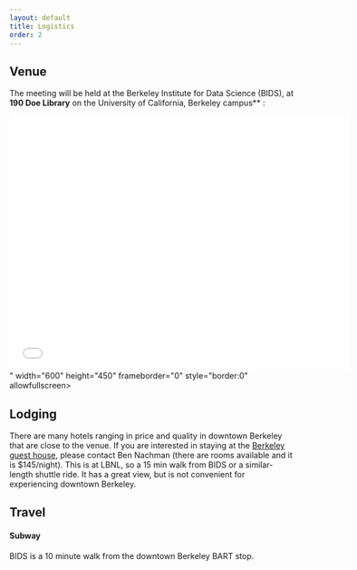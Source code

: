```yaml
---
layout: default
title: Logistics
order: 2
---
```


## Venue

The meeting will be held at the Berkeley Institute for Data Science (BIDS), at **190 Doe Library** on the University of California, Berkeley campus** :

<div class="embed-responsive embed-responsive-16by9">
<iframe src="<iframe src="https://www.google.com/maps/embed?pb=!1m14!1m8!1m3!1d12597.913320136637!2d-122.259556!3d37.872495!3m2!1i1024!2i768!4f13.1!3m3!1m2!1s0x0%3A0xf3964e066b8fcfbd!2sBerkeley%20Institute%20for%20Data%20Science!5e0!3m2!1sen!2sch!4v1574012670074!5m2!1sen!2sch" width="600" height="450" frameborder="0" style="border:0;" allowfullscreen=""></iframe>" width="600" height="450" frameborder="0" style="border:0" allowfullscreen></iframe>
</div>

## Lodging

There are many hotels ranging in price and quality in downtown Berkeley that are close to the venue.  If you are interested in staying at the [Berkeley guest house](http://www.berkeleylabguesthouse.org/), please contact Ben Nachman (there are rooms available and it is $145/night).  This is at LBNL, so a 15 min walk from BIDS or a similar-length shuttle ride.  It has a great view, but is not convenient for experiencing downtown Berkeley.

## Travel
#### Subway
BIDS is a 10 minute walk from the downtown Berkeley BART stop.
